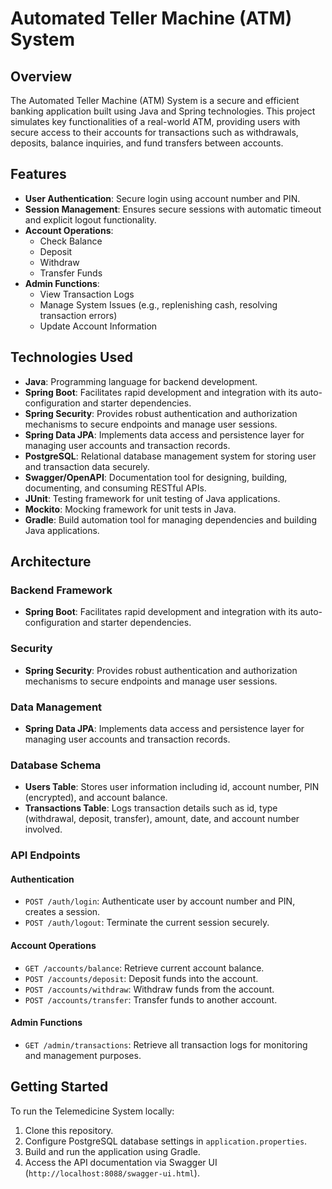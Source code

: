 # Automated Teller Machine (ATM) System

## Overview
The Automated Teller Machine (ATM) System is a secure and efficient banking application built using Java and Spring technologies. This project simulates key functionalities of a real-world ATM, providing users with secure access to their accounts for transactions such as withdrawals, deposits, balance inquiries, and fund transfers between accounts.

## Features
- **User Authentication**: Secure login using account number and PIN.
- **Session Management**: Ensures secure sessions with automatic timeout and explicit logout functionality.
- **Account Operations**:
  - Check Balance
  - Deposit
  - Withdraw
  - Transfer Funds
- **Admin Functions**:
  - View Transaction Logs
  - Manage System Issues (e.g., replenishing cash, resolving transaction errors)
  - Update Account Information

## Technologies Used
- **Java**: Programming language for backend development.
- **Spring Boot**: Facilitates rapid development and integration with its auto-configuration and starter dependencies.
- **Spring Security**: Provides robust authentication and authorization mechanisms to secure endpoints and manage user sessions.
- **Spring Data JPA**: Implements data access and persistence layer for managing user accounts and transaction records.
- **PostgreSQL**: Relational database management system for storing user and transaction data securely.
- **Swagger/OpenAPI**: Documentation tool for designing, building, documenting, and consuming RESTful APIs.
- **JUnit**: Testing framework for unit testing of Java applications.
- **Mockito**: Mocking framework for unit tests in Java.
- **Gradle**: Build automation tool for managing dependencies and building Java applications.

## Architecture
### Backend Framework
- **Spring Boot**: Facilitates rapid development and integration with its auto-configuration and starter dependencies.

### Security
- **Spring Security**: Provides robust authentication and authorization mechanisms to secure endpoints and manage user sessions.

### Data Management
- **Spring Data JPA**: Implements data access and persistence layer for managing user accounts and transaction records.

### Database Schema
- **Users Table**: Stores user information including id, account number, PIN (encrypted), and account balance.
- **Transactions Table**: Logs transaction details such as id, type (withdrawal, deposit, transfer), amount, date, and account number involved.

### API Endpoints
#### Authentication
- `POST /auth/login`: Authenticate user by account number and PIN, creates a session.
- `POST /auth/logout`: Terminate the current session securely.

#### Account Operations
- `GET /accounts/balance`: Retrieve current account balance.
- `POST /accounts/deposit`: Deposit funds into the account.
- `POST /accounts/withdraw`: Withdraw funds from the account.
- `POST /accounts/transfer`: Transfer funds to another account.

#### Admin Functions
- `GET /admin/transactions`: Retrieve all transaction logs for monitoring and management purposes.

## Getting Started

To run the Telemedicine System locally:

1. Clone this repository.
2. Configure PostgreSQL database settings in `application.properties`.
3. Build and run the application using Gradle.
4. Access the API documentation via Swagger UI (`http://localhost:8088/swagger-ui.html`).

